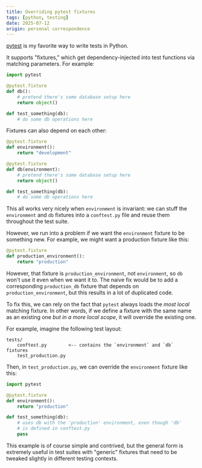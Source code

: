 ```yaml
---
title: Overriding pytest fixtures
tags: [python, testing]
date: 2025-07-12
origin: personal correspondence
---
```


[pytest] is my favorite way to write tests in Python.

It supports "fixtures," which get dependency-injected into test functions
via matching parameters. For example:

```python
import pytest

@pytest.fixture
def db():
    # pretend there's some database setup here
    return object()

def test_something(db):
    # do some db operations here
```

Fixtures can also depend on each other:

```python
@pytest.fixture
def environment():
    return "development"

@pytest.fixture
def db(environment):
    # pretend there's some database setup here
    return object()

def test_something(db):
    # do some db operations here
```

This all works very nicely when `environment` is invariant: we can
stuff the `environment` and `db` fixtures into a `conftest.py` file
and reuse them throughout the test suite.

However, we run into a problem if we want the `environment` fixture to be
something new. For example, we might want a production fixture like this:

```python
@pytest.fixture
def production_environment():
    return "production"
```

However, that fixture is `production_environment`, not `environment`, so
`db` won't use it even when we want it to. The naive fix would be to add a
corresponding `production_db` fixture that depends on `production_environment`,
but this results in a lot of duplicated code.

To fix this, we can rely on the fact that `pytest` always loads the _most local_
matching fixture. In other words, if we define a fixture with the same name
as an existing one _but in a more local scope_, it will override the existing one.

For example, imagine the following test layout:

```
tests/
    conftest.py        <-- contains the `environment` and `db` fixtures
    test_production.py
```

Then, in `test_production.py`, we can override the `environment` fixture
like this:

```python
import pytest

@pytest.fixture
def environment():
    return "production"

def test_something(db):
    # uses db with the 'production' environment, even though 'db'
    # is defined in conftest.py
    pass
```

This example is of course simple and contrived, but the general form
is extremely useful in test suites with "generic" fixtures that need
to be tweaked slightly in different testing contexts.

[pytest]: https://docs.pytest.org/en/stable/

